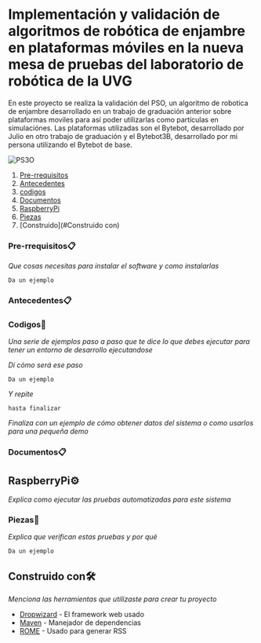 # Implementación y validación de algoritmos de robótica de enjambre en plataformas móviles en la nueva mesa de pruebas del laboratorio de robótica de la UVG

En este proyecto se realiza la validación del PSO, un algoritmo de robotica de enjambre desarrollado en un trabajo de graduación anterior sobre plataformas moviles para así poder utilizarlas como partículas en simulaciónes. Las plataformas utilizadas son el Bytebot, desarrollado por Julio en otro trabajo de graduación y el Bytebot3B, desarrollado por mi persona utilizando el Bytebot de base. 

 ![PS3O](https://user-images.githubusercontent.com/60798417/204691414-226293f9-3b90-4dd7-a137-5123ce1b5455.gif)


1. [Pre-rrequisitos](#Pre-rrequisitos)
2. [Antecedentes](#Antecedentes)
3. [codigos](#codigos)
4. [Documentos](#Documentos)
5. [RaspberryPi](#RaspberryPi)
6. [Piezas](#Piezas)
7. [Construido](#Construido con)


### Pre-rrequisitos📋

_Que cosas necesitas para instalar el software y como instalarlas_

```
Da un ejemplo
```

### Antecedentes📋

### Codigos🔧

_Una serie de ejemplos paso a paso que te dice lo que debes ejecutar para tener un entorno de desarrollo ejecutandose_

_Dí cómo será ese paso_

```
Da un ejemplo
```

_Y repite_

```
hasta finalizar
```

_Finaliza con un ejemplo de cómo obtener datos del sistema o como usarlos para una pequeña demo_

### Documentos📋

## RaspberryPi⚙️

_Explica como ejecutar las pruebas automatizadas para este sistema_

### Piezas🔩

_Explica que verifican estas pruebas y por qué_

```
Da un ejemplo
```


## Construido con🛠️

_Menciona las herramientas que utilizaste para crear tu proyecto_

* [Dropwizard](http://www.dropwizard.io/1.0.2/docs/) - El framework web usado
* [Maven](https://maven.apache.org/) - Manejador de dependencias
* [ROME](https://rometools.github.io/rome/) - Usado para generar RSS

